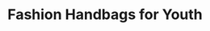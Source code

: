 ---
layout: project
active: true
permalink: /optari__sol_tote/
order: 17
title: "Fashion Handbags for Youth"
client: "Optari"
year: 2005
sector: "Fashion accessories"
link: "https://www.instagram.com/optari/"
description: "Sol Tote Bag is a fun and functional fashion accessory designed for everyday use."
brief: "Optari asked us to create a tote bag inspired by the popular Crocs shoes, intended as a trendy fashion accessory for girls and young women."
solution: "The design is visually bold and attention-grabbing, as these bags are intended to make a strong fashion statement. The holes for charms allows for even more expressive and personalized statements of individualized style. The nature of the EVA material makes it brightly colored, durable, waterproof and easy to keep clean - an ideal bag to take wherever life takes you."
Quote:
- "Croc Handbags Are A ‘Shoe’-In For 2019’s Weirdest Fashion Trend. - Joyscribe"
- "This season's must have fashion accessory..."
awards: 
services:
- "ideation"
- "user-centered design"
- "3D CAD modeling"
- "color, material, finish selection (CMF)"
- "design documentation (tech pack)"
main_image: "/assets/images/projects/optari__sol_tote/h_w_Optari.jpg"
images:
 - "/assets/images/projects/optari__sol_tote/p_w_Optari_01.jpg"
 - "/assets/images/projects/optari__sol_tote/p_w_Optari_02.jpg"
 - "/assets/images/projects/optari__sol_tote/p_w_Optari_03.jpg"
---